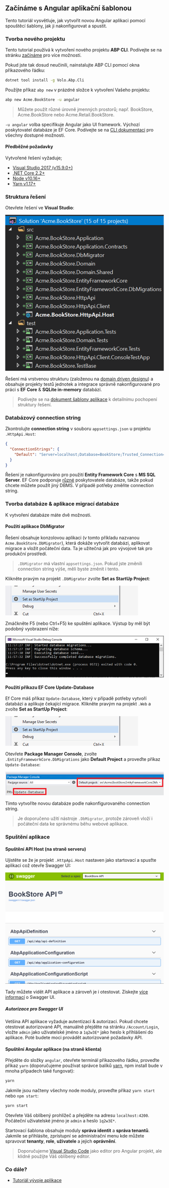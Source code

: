 ## Začínáme s Angular aplikační šablonou

Tento tutoriál vysvětluje, jak vytvořit novou Angular aplikaci pomocí spouštěcí šablony, jak ji nakonfigurovat a spustit.

### Tvorba nového projektu

Tento tutorial používá k vytvoření nového projektu **ABP CLI**. Podívejte se na stránku [začínáme](https://abp.io/get-started) pro více možností.

Pokud jste tak dosud neučinili, nainstalujte ABP CLI pomocí okna příkazového řádku:

````bash
dotnet tool install -g Volo.Abp.Cli
````

Použíjte příkaz `abp new` v prázdné složce k vytvoření Vašeho projektu:

````bash
abp new Acme.BookStore -u angular
````

> Můžete použít různé úrovně jmenných prostorů; např. BookStore, Acme.BookStore nebo Acme.Retail.BookStore.

`-u angular` volba specifikuje Angular jako UI framework. Výchozí poskytovatel databáze je EF Core. Podívejte se na [CLI dokumentaci](CLI.md) pro všechny dostupné možnosti.

#### Předběžné požadavky

Vytvořené řešení vyžaduje;

* [Visual Studio 2017 (v15.9.0+)](https://visualstudio.microsoft.com/tr/downloads/)
* [.NET Core 2.2+](https://www.microsoft.com/net/download/dotnet-core/)
* [Node v10.16+](https://nodejs.org)
* [Yarn v1.17+](https://yarnpkg.com/)

### Struktura řešení

Otevřete řešení ve **Visual Studio**:

![bookstore-visual-studio-solution](images/bookstore-visual-studio-solution-for-spa.png)

Řešení má vrstvenou strukturu (založenou na [domain driven designu](Domain-Driven-Design.md)) a obsahuje projekty testů jednotek a integrace správně nakonfigurované pro práci s **EF Core** & **SQLite in-memory** databází.

> Podívejte se na [dokument šablony aplikace](Startup-Templates/Application.md) k detailnímu pochopení struktury řešení.

### Databázový connection string

Zkontrolujte **connection string** v souboru `appsettings.json` u projektu `.HttpApi.Host`:

````json
{
  "ConnectionStrings": {
    "Default": "Server=localhost;Database=BookStore;Trusted_Connection=True"
  }
}
````

Řešení je nakonfigurováno pro použití **Entity Framework Core** s **MS SQL Server**. EF Core podporuje [různé](https://docs.microsoft.com/en-us/ef/core/providers/) poskytovatele databáze, takže pokud chcete můžete použít jiný DBMS. V případě potřeby změňte connection string.

### Tvorba databáze & aplikace migrací databáze

K vytvoření databáze máte dvě možnosti.

#### Použití aplikace DbMigrator

Řešení obsahuje konzolovou aplikaci (v tomto příkladu nazvanou `Acme.BookStore.DbMigrator`), která dokáže vytvořit databázi, aplikovat migrace a vložit počáteční data. Ta je užitečná jak pro vývojové tak pro produkční prostředí.

> `.DbMigrator` má vlastní `appsettings.json`. Pokud jste změnili connection string výše, měli byste změnit i tento.

Klikněte pravým na projekt `.DbMigrator` zvolte **Set as StartUp Project**:

![set-as-startup-project](images/set-as-startup-project.png)

Zmáčkněte F5 (nebo Ctrl+F5) ke spuštění aplikace. Výstup by měl být podobný vyobrazení níže:

![set-as-startup-project](images/db-migrator-app.png)

#### Použití příkazu EF Core Update-Database

Ef Core máš příkaz `Update-Database`, který v případě potřeby vytvoří databázi a aplikuje čekající migrace. Klikněte pravým na projekt `.Web` a zvolte **Set as StartUp Project**:

![set-as-startup-project](images/set-as-startup-project.png)

Otevřete **Package Manager Console**, zvolte `.EntityFrameworkCore.DbMigrations` jako **Default Project** a proveďte příkaz `Update-Database`:

![pcm-update-database](images/pcm-update-database-v2.png)

Tímto vytvoříte novou databáze podle nakonfigurovaného connection string.

> Je doporučeno užití nástroje `.DbMigrator`, protože zároveň vloží i počáteční data ke správnému běhu webové aplikace.

### Spuštění aplikace

#### Spuštění API Host (na straně serveru)

Ujistěte se že je projekt `.HttpApi.Host` nastaven jako startovací a spusťte aplikaci což otevře Swagger UI:

![bookstore-homepage](images/bookstore-swagger-ui-host.png)

Tady můžete vidět API aplikace a zároveň je i otestovat. Získejte [více informací](https://swagger.io/tools/swagger-ui/) o Swagger UI.

##### Autorizace pro Swagger UI

Vetšina API aplikace vyžaduje autentizaci & autorizaci. Pokud chcete otestovat autorizované API, manuálně přejděte na stránku `/Account/Login`, vložte `admin` jako uživatelské jméno a `1q2w3E*` jako heslo k příhlášení do aplikace. Poté budete moci provádět autorizované požadavky API.

#### Spuštění Angular aplikace (na straně klienta)

Přejděte do složky `angular`, otevřete terminál příkazového řádku, proveďte příkaz `yarn` (doporučujeme používat správce balíků [yarn](https://yarnpkg.com), npm install bude v mnoha případech také fungovat):

````bash
yarn
````

Jakmile jsou načteny všechny node moduly, proveďte příkaz `yarn start` nebo `npm start`:

````bash
yarn start
````

Otevřete Váš oblíbený prohlížeč a přejděte na adresu `localhost:4200`. Počáteční uživatelské jméno je `admin` a heslo `1q2w3E*`.

Startovací šablona obsahuje moduly **správa identit** a **správa tenantů**. Jakmile se přihlásíte, zprístupní se administrační menu kde můžete spravovat **tenanty**, **role**, **uživatele** a jejich **oprávnění**.

> Doporučujeme [Visual Studio Code](https://code.visualstudio.com/) jako editor pro Angular projekt, ale klidně použijte Váš oblíbený editor.

### Co dále?

* [Tutoriál vývoje aplikace](Tutorials/Angular/Part-I.md)
